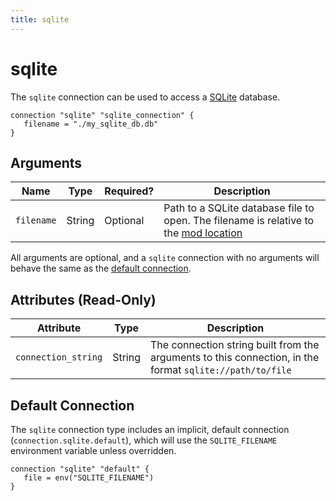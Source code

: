 ```yaml
---
title: sqlite
---
```



# sqlite

The `sqlite` connection can be used to access a [SQLite](https://www.sqlite.org/) database.

```hcl
connection "sqlite" "sqlite_connection" {
   filename = "./my_sqlite_db.db"
}
```


## Arguments

| Name       | Type    | Required?| Description
|------------|---------|----------|-------------------
| `filename` |  String | Optional | Path to a SQLite database file to open. The filename is relative to the [mod location](/docs/run#mod-location)

All arguments are optional, and a `sqlite` connection with no arguments will behave the same as the [default connection](#default-connection).


## Attributes (Read-Only)

| Attribute           | Type   | Description
| --------------------| ------ |------------------------------------------------------------------------------
| `connection_string` | String | The connection string built from the arguments to this connection, in the format `sqlite://path/to/file`



## Default Connection

The `sqlite` connection type includes an implicit, default connection (`connection.sqlite.default`), which will use the `SQLITE_FILENAME` environment variable unless overridden.

```hcl
connection "sqlite" "default" {
   file = env("SQLITE_FILENAME")
}
```

